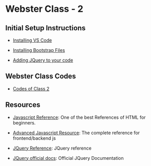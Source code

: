 # Webster Class - 2 
## Initial Setup Instructions

- [Installing VS Code](https://code.visualstudio.com/)

- [Installing Bootstrap Files](https://tinyurl.com/bootstrapWS2019)

- [Adding JQuery to your code](https://developers.google.com/speed/libraries/#jquery)


## Webster Class Codes

- [Codes of Class 2](https://github.com/CC-MNNIT/2019-20-Classes/tree/master/WebDev/2019_08_24_Webster-Class-2)


## Resources

- [Javascript Reference](https://www.w3schools.com/js/default.asp): One of the best References of HTML for beginners.

- [Advanced Javascript Resource](http://javascript.info): The complete reference for frontend/backend js

- [JQuery Reference](https://www.w3schools.com/jquery/default.asp): JQuery reference

- [JQuery official docs](https://api.jquery.com/): Official JQuery Documentation

